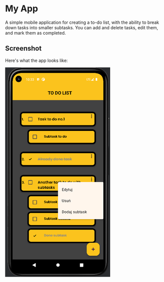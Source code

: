 # My App

A simple mobile application for creating a to-do list, with the ability to break down tasks into smaller subtasks. You can add and delete tasks, edit them, and mark them as completed.

## Screenshot

Here's what the app looks like:

![App Screenshot](app/assets/ToDoList_application.png)

